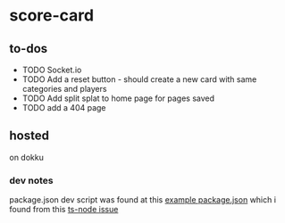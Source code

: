 # score-card

## to-dos

- TODO Socket.io
- TODO Add a reset button - should create a new card with same categories and
  players
- TODO Add split splat to home page for pages saved
- TODO add a 404 page

## hosted

on dokku

### dev notes

package.json dev script was found at this
[example package.json](https://github.com/AaronNGray/node-typescript-and-test-esm-example/blob/master/package.json)
which i found from this
[ts-node issue](https://github.com/TypeStrong/ts-node/issues/2100)

